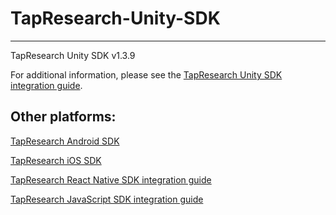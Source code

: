 # TapResearch-Unity-SDK
---
TapResearch Unity SDK v1.3.9

For additional information, please see the [TapResearch Unity SDK integration guide](https://www.tapresearch.com/docs/unity-integration-guide).

## Other platforms:

[TapResearch Android SDK](https://github.com/TapResearch/TapResearch-Android-SDK)  

[TapResearch iOS SDK](https://github.com/TapResearch/TapResearch-iOS-SDK)  

[TapResearch React Native SDK integration guide](https://www.tapresearch.com/docs/react-native-integration-guide)

[TapResearch JavaScript SDK integration guide](https://www.tapresearch.com/docs/javascript-integration-guide)
